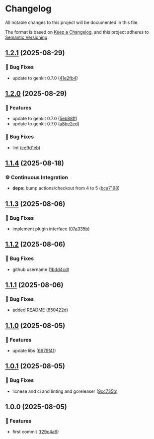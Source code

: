 # Changelog

All notable changes to this project will be documented in this file.

The format is based on [Keep a Changelog](https://keepachangelog.com/en/1.0.0/),
and this project adheres to [Semantic Versioning](https://semver.org/spec/v2.0.0.html).

## [1.2.1](https://github.com/xavidop/genkit-opentelemetry-go/compare/v1.2.0...v1.2.1) (2025-08-29)

### 🐛 Bug Fixes

* update to genkit 0.7.0 ([41e2fb4](https://github.com/xavidop/genkit-opentelemetry-go/commit/41e2fb4a130b6d2032b89b709930b62e19db372d))

## [1.2.0](https://github.com/xavidop/genkit-opentelemetry-go/compare/v1.1.4...v1.2.0) (2025-08-29)

### 🚀 Features

* update to genkit 0.7.0 ([5eb88ff](https://github.com/xavidop/genkit-opentelemetry-go/commit/5eb88ffefd13ed4aa2e4a8eef4adaab2b78d663a))
* update to genkit 0.7.0 ([a8be2cd](https://github.com/xavidop/genkit-opentelemetry-go/commit/a8be2cded4a8c8bbbabe080f4e5001b1945b32cb))

### 🐛 Bug Fixes

* lint ([ce9d1eb](https://github.com/xavidop/genkit-opentelemetry-go/commit/ce9d1eb4756960fc5dfdada17150904f6c96928b))

## [1.1.4](https://github.com/xavidop/genkit-opentelemetry-go/compare/v1.1.3...v1.1.4) (2025-08-18)

### ⚙️ Continuous Integration

* **deps:** bump actions/checkout from 4 to 5 ([bca7198](https://github.com/xavidop/genkit-opentelemetry-go/commit/bca7198424019ad3421b6d5e973194ca45029be5))

## [1.1.3](https://github.com/xavidop/genkit-opentelemetry-go/compare/v1.1.2...v1.1.3) (2025-08-06)

### 🐛 Bug Fixes

* implement plugin interface ([07a335b](https://github.com/xavidop/genkit-opentelemetry-go/commit/07a335be0dca1ecd2a988d43fd57c0eabd4da56a))

## [1.1.2](https://github.com/xavidop/genkit-opentelemetry-go/compare/v1.1.1...v1.1.2) (2025-08-06)

### 🐛 Bug Fixes

* github username ([1bdd4cd](https://github.com/xavidop/genkit-opentelemetry-go/commit/1bdd4cdc3583646ba38ae3752fd0ecf36453ce7c))

## [1.1.1](https://github.com/xavidop/genkit-opentelemetry-go/compare/v1.1.0...v1.1.1) (2025-08-06)

### 🐛 Bug Fixes

* added README ([850422d](https://github.com/xavidop/genkit-opentelemetry-go/commit/850422d2f1aa7cc7cd6fcd4c21fd34be28132f9e))

## [1.1.0](https://github.com/xavidop/genkit-opentelemetry-go/compare/v1.0.1...v1.1.0) (2025-08-05)

### 🚀 Features

* update libs ([6679f41](https://github.com/xavidop/genkit-opentelemetry-go/commit/6679f411815c89f5272098dcd4ca72136eb58d26))

## [1.0.1](https://github.com/xavidop/genkit-opentelemetry-go/compare/v1.0.0...v1.0.1) (2025-08-05)

### 🐛 Bug Fixes

* licnese and ci and linting and goreleaser ([9cc735b](https://github.com/xavidop/genkit-opentelemetry-go/commit/9cc735bd43d213a59c5e371776418faf60352879))

## 1.0.0 (2025-08-05)

### 🚀 Features

* first commit ([f29c4a6](https://github.com/xavidop/genkit-opentelemetry-go/commit/f29c4a6e7e1d61cc2a49fb8ec71983f479c2d488))
